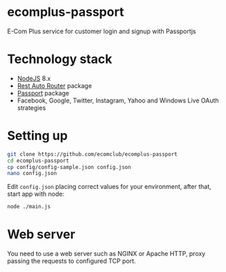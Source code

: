 # ecomplus-passport
E-Com Plus service for customer login and signup with Passportjs

# Technology stack
+ [NodeJS](https://nodejs.org/en/) 8.x
+ [Rest Auto Router](https://www.npmjs.com/package/rest-auto-router) package
+ [Passport](http://www.passportjs.org/) package
+ Facebook, Google, Twitter, Instagram, Yahoo and Windows Live OAuth strategies

# Setting up
```bash
git clone https://github.com/ecomclub/ecomplus-passport
cd ecomplus-passport
cp config/config-sample.json config.json
nano config.json
```

Edit `config.json` placing correct values for your environment,
after that, start app with node:

```bash
node ./main.js
```

# Web server
You need to use a web server such as NGINX or Apache HTTP,
proxy passing the requests to configured TCP port.
